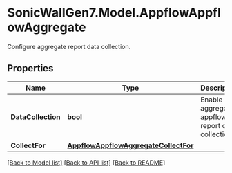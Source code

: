 # SonicWallGen7.Model.AppflowAppflowAggregate
Configure aggregate report data collection.

## Properties

Name | Type | Description | Notes
------------ | ------------- | ------------- | -------------
**DataCollection** | **bool** | Enable aggregate appflow report data collection. | [optional] 
**CollectFor** | [**AppflowAppflowAggregateCollectFor**](AppflowAppflowAggregateCollectFor.md) |  | [optional] 

[[Back to Model list]](../README.md#documentation-for-models) [[Back to API list]](../README.md#documentation-for-api-endpoints) [[Back to README]](../README.md)

